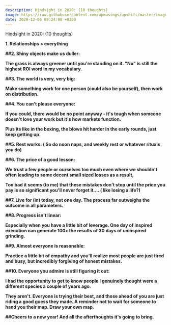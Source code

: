 ```yaml
---
description: Hindsight in 2020: (10 thoughts)
image: https://raw.githubusercontent.com/upmusings/upshift/master/images/onions.jpg
date: 2020-12-06 09:24:08 +0300
---
```


Hindsight in 2020: (10 thoughts)

<b>1. Relationships > everything

##2. Shiny objects make us duller:

The grass is always greener until you're standing on it. "No" is still the highest ROI word in my vocabulary.

##3. The world is very, very big:

Make something work for one person (could also be yourself), then work on distribution.

##4. You can't please everyone:

If you could, there would be no point anyway - it's tough when someone doesn't love your work but it's how markets function. 

Plus its like in the boxing, the blows hit harder in the early rounds, just keep getting up.


##5. Rest works: ( So do noon naps, and weekly rest or whatever rituals you do)

##6. The price of a good lesson:

We trust a few people or ourselves too much even where we shouldn't often leading to some decent small sized losses as a result, 

Too bad it seems (to me) that these mistakes don't stop until the price you pay is so significant you'll never forget it.... ( like losing a life?)

##7. Live for (in) today, not one day. The process far outweighs the outcome in all parameters.

##8. Progress isn't linear:

Especially when you have a little bit of leverage. One day of inspired execution can generate 100x the results of 30 days of uninspired grinding.

##9. Almost everyone is reasonable: 

Practice a little bit of empathy and you'll realize most people are just tired and busy, but incredibly forgiving of honest mistakes.


##10. Everyone you admire is still figuring it out: 

I had the opportunity to get to know people I genuinely thought were a different species a couple of years ago. 

They aren't. Everyone is trying their best, and those ahead of you are just riding a good guess they made. A reminder not to wait for someone to hand you their map.  Draw your own map.



##Cheers to a new year! And all the afterthoughts it's going to bring.